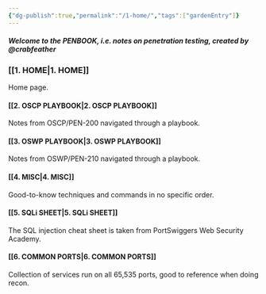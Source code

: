 ```yaml
---
{"dg-publish":true,"permalink":"/1-home/","tags":["gardenEntry"]}
---
```


##### Welcome to the PENBOOK, i.e. notes on penetration testing, created by @crabfeather

### [[1. HOME\|1. HOME]]
Home page.

#### [[2. OSCP PLAYBOOK\|2. OSCP PLAYBOOK]]
Notes from OSCP/PEN-200 navigated through a playbook.

#### [[3. OSWP PLAYBOOK\|3. OSWP PLAYBOOK]]
Notes from OSWP/PEN-210 navigated through a playbook.

#### [[4. MISC\|4. MISC]]
Good-to-know techniques and commands in no specific order.

#### [[5. SQLi SHEET\|5. SQLi SHEET]]
The SQL injection cheat sheet is taken from PortSwiggers Web Security Academy.

#### [[6. COMMON PORTS\|6. COMMON PORTS]]
Collection of services run on all 65,535 ports, good to reference when doing recon.

